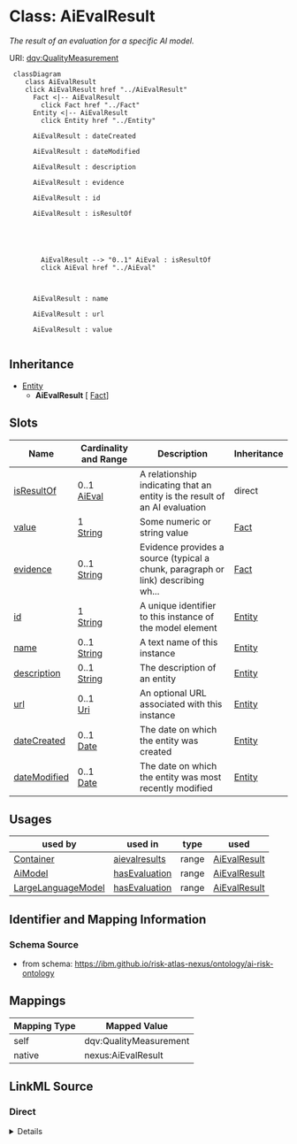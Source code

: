 

# Class: AiEvalResult


_The result of an evaluation for a specific AI model._





URI: [dqv:QualityMeasurement](https://www.w3.org/TR/vocab-dqv/QualityMeasurement)






```mermaid
 classDiagram
    class AiEvalResult
    click AiEvalResult href "../AiEvalResult"
      Fact <|-- AiEvalResult
        click Fact href "../Fact"
      Entity <|-- AiEvalResult
        click Entity href "../Entity"

      AiEvalResult : dateCreated

      AiEvalResult : dateModified

      AiEvalResult : description

      AiEvalResult : evidence

      AiEvalResult : id

      AiEvalResult : isResultOf





        AiEvalResult --> "0..1" AiEval : isResultOf
        click AiEval href "../AiEval"



      AiEvalResult : name

      AiEvalResult : url

      AiEvalResult : value


```





## Inheritance
* [Entity](Entity.md)
    * **AiEvalResult** [ [Fact](Fact.md)]



## Slots

| Name | Cardinality and Range | Description | Inheritance |
| ---  | --- | --- | --- |
| [isResultOf](isResultOf.md) | 0..1 <br/> [AiEval](AiEval.md) | A relationship indicating that an entity is the result of an AI evaluation | direct |
| [value](value.md) | 1 <br/> [String](String.md) | Some numeric or string value | [Fact](Fact.md) |
| [evidence](evidence.md) | 0..1 <br/> [String](String.md) | Evidence provides a source (typical a chunk, paragraph or link) describing wh... | [Fact](Fact.md) |
| [id](id.md) | 1 <br/> [String](String.md) | A unique identifier to this instance of the model element | [Entity](Entity.md) |
| [name](name.md) | 0..1 <br/> [String](String.md) | A text name of this instance | [Entity](Entity.md) |
| [description](description.md) | 0..1 <br/> [String](String.md) | The description of an entity | [Entity](Entity.md) |
| [url](url.md) | 0..1 <br/> [Uri](Uri.md) | An optional URL associated with this instance | [Entity](Entity.md) |
| [dateCreated](dateCreated.md) | 0..1 <br/> [Date](Date.md) | The date on which the entity was created | [Entity](Entity.md) |
| [dateModified](dateModified.md) | 0..1 <br/> [Date](Date.md) | The date on which the entity was most recently modified | [Entity](Entity.md) |





## Usages

| used by | used in | type | used |
| ---  | --- | --- | --- |
| [Container](Container.md) | [aievalresults](aievalresults.md) | range | [AiEvalResult](AiEvalResult.md) |
| [AiModel](AiModel.md) | [hasEvaluation](hasEvaluation.md) | range | [AiEvalResult](AiEvalResult.md) |
| [LargeLanguageModel](LargeLanguageModel.md) | [hasEvaluation](hasEvaluation.md) | range | [AiEvalResult](AiEvalResult.md) |






## Identifier and Mapping Information







### Schema Source


* from schema: https://ibm.github.io/risk-atlas-nexus/ontology/ai-risk-ontology




## Mappings

| Mapping Type | Mapped Value |
| ---  | ---  |
| self | dqv:QualityMeasurement |
| native | nexus:AiEvalResult |







## LinkML Source

<!-- TODO: investigate https://stackoverflow.com/questions/37606292/how-to-create-tabbed-code-blocks-in-mkdocs-or-sphinx -->

### Direct

<details>
```yaml
name: AiEvalResult
description: The result of an evaluation for a specific AI model.
from_schema: https://ibm.github.io/risk-atlas-nexus/ontology/ai-risk-ontology
is_a: Entity
mixins:
- Fact
slots:
- isResultOf
class_uri: dqv:QualityMeasurement

```
</details>

### Induced

<details>
```yaml
name: AiEvalResult
description: The result of an evaluation for a specific AI model.
from_schema: https://ibm.github.io/risk-atlas-nexus/ontology/ai-risk-ontology
is_a: Entity
mixins:
- Fact
attributes:
  isResultOf:
    name: isResultOf
    description: A relationship indicating that an entity is the result of an AI evaluation.
    from_schema: https://ibm.github.io/risk-atlas-nexus/ontology/ai-risk-ontology
    rank: 1000
    slot_uri: dqv:isMeasurementOf
    alias: isResultOf
    owner: AiEvalResult
    domain_of:
    - AiEvalResult
    range: AiEval
    multivalued: false
    inlined: false
  value:
    name: value
    description: Some numeric or string value
    from_schema: https://ibm.github.io/risk-atlas-nexus/ontology/ai-risk-ontology
    rank: 1000
    alias: value
    owner: AiEvalResult
    domain_of:
    - Fact
    range: string
    required: true
  evidence:
    name: evidence
    description: Evidence provides a source (typical a chunk, paragraph or link) describing
      where some value was found or how it was generated.
    from_schema: https://ibm.github.io/risk-atlas-nexus/ontology/ai-risk-ontology
    rank: 1000
    alias: evidence
    owner: AiEvalResult
    domain_of:
    - Fact
    range: string
  id:
    name: id
    description: A unique identifier to this instance of the model element. Example
      identifiers include UUID, URI, URN, etc.
    from_schema: https://ibm.github.io/risk-atlas-nexus/ontology/ai-risk-ontology
    rank: 1000
    slot_uri: schema:identifier
    identifier: true
    alias: id
    owner: AiEvalResult
    domain_of:
    - Entity
    range: string
    required: true
  name:
    name: name
    description: A text name of this instance.
    from_schema: https://ibm.github.io/risk-atlas-nexus/ontology/ai-risk-ontology
    rank: 1000
    slot_uri: schema:name
    alias: name
    owner: AiEvalResult
    domain_of:
    - Entity
    - BenchmarkMetadataCard
    range: string
  description:
    name: description
    description: The description of an entity
    from_schema: https://ibm.github.io/risk-atlas-nexus/ontology/ai-risk-ontology
    rank: 1000
    slot_uri: schema:description
    alias: description
    owner: AiEvalResult
    domain_of:
    - Entity
    range: string
  url:
    name: url
    description: An optional URL associated with this instance.
    from_schema: https://ibm.github.io/risk-atlas-nexus/ontology/ai-risk-ontology
    rank: 1000
    slot_uri: schema:url
    alias: url
    owner: AiEvalResult
    domain_of:
    - Entity
    range: uri
  dateCreated:
    name: dateCreated
    description: The date on which the entity was created.
    from_schema: https://ibm.github.io/risk-atlas-nexus/ontology/ai-risk-ontology
    rank: 1000
    slot_uri: schema:dateCreated
    alias: dateCreated
    owner: AiEvalResult
    domain_of:
    - Entity
    range: date
    required: false
  dateModified:
    name: dateModified
    description: The date on which the entity was most recently modified.
    from_schema: https://ibm.github.io/risk-atlas-nexus/ontology/ai-risk-ontology
    rank: 1000
    slot_uri: schema:dateModified
    alias: dateModified
    owner: AiEvalResult
    domain_of:
    - Entity
    range: date
    required: false
class_uri: dqv:QualityMeasurement

```
</details>
